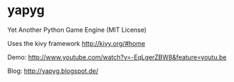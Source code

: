 yapyg
=====

Yet Another Python Game Engine (MIT License)

Uses the kivy framework http://kivy.org/#home

Demo: http://www.youtube.com/watch?v=-EqLgerZBW8&feature=youtu.be

Blog: http://yapyg.blogspot.de/
